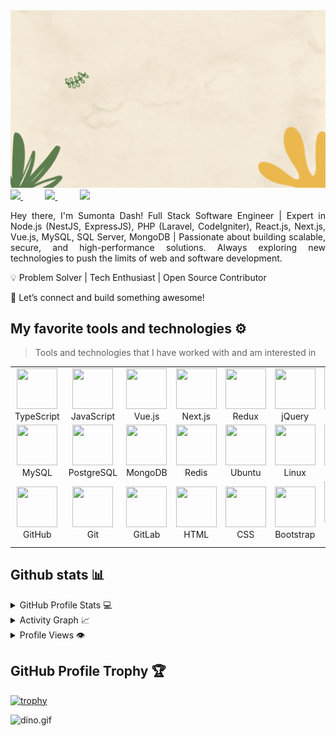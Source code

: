 <img src="https://raw.githubusercontent.com/sumonta121/sumonta121/main/intro.gif" alt="👋 Hi there! I'm Sumonto" title="👋 Hi there! I'm Sumonto"/>

<div align="justify">
  <a href="https://www.linkedin.com/in/sumonto-dash/">
  <img src="https://img.shields.io/badge/Linkedin-%231DA1F2.svg?style=for-the-badge&logo=Linkedin&logoColor=white">
  </a>
  &nbsp;&nbsp;&nbsp;&nbsp;&nbsp;&nbsp;&nbsp;&nbsp;
  <a href="https://www.instagram.com/sumonta121/">
  <img src="https://img.shields.io/badge/Instagram-%23E4405F.svg?style=for-the-badge&logo=Instagram&logoColor=white">
  </a>
  &nbsp;&nbsp;&nbsp;&nbsp;&nbsp;&nbsp;&nbsp;&nbsp;
  <a href="https://t.me/sumont00">
  <img src="https://img.shields.io/badge/telegram-2CA5E0?style=for-the-badge&logo=telegram&logoColor=white">
  </a>
 
</div>

<p></p>
<p align="justify">
Hey there, I'm Sumonta Dash!
Full Stack Software Engineer | Expert in Node.js (NestJS, ExpressJS), PHP (Laravel, CodeIgniter), React.js, Next.js, Vue.js, MySQL, SQL Server, MongoDB | Passionate about building scalable, secure, and high-performance solutions. Always exploring new technologies to push the limits of web and software development.

💡 Problem Solver | Tech Enthusiast | Open Source Contributor
</p><p>
🔗 Let’s connect and build something awesome!
</p>

## My favorite tools and technologies ⚙️

> Tools and technologies that I have worked with and am interested in

<table>
  <tr>
    <td align="center" width="96">
        <img src="https://techstack-generator.vercel.app/ts-icon.svg" width="65" height="65" />
      <br>TypeScript
    </td>
    <td align="center" width="96">
      <img src="https://techstack-generator.vercel.app/js-icon.svg" width="65" height="65" />
      <br>JavaScript
    </td>
    <td align="center" width="96">
      <img src="https://encrypted-tbn0.gstatic.com/images?q=tbn:ANd9GcSZcjpXa2jw9utNc4i8_c6blmBgCSxCEJnP5w&s" width="65" height="65" />
      <br>Vue.js
    </td>
    <td align="center" width="96">
      <img src="https://static-00.iconduck.com/assets.00/next-js-icon-2048x2048-5dqjgeku.png" width="65" height="65" />
      <br>Next.js
    </td>
    <td align="center" width="96">
      <img src="https://techstack-generator.vercel.app/redux-icon.svg" width="65" height="65" />
      <br>Redux
    </td>
    <td align="center" width="96">
      <img src="https://skillicons.dev/icons?i=jquery" width="65" height="65" />
      <br>jQuery
    </td>
    <td align="center" width="96">
      <img src="https://as1.ftcdn.net/jpg/05/83/61/64/1000_F_583616421_I2gICTJCaqquYwXvNJPWIvcxyJcIqT3J.jpg" width="65" height="65" />
      <br>Laravel
    </td>
    <td align="center" width="96">
      <img src="https://encrypted-tbn0.gstatic.com/images?q=tbn:ANd9GcS8HbhEdojDKsy8OIUnUepKlXBF9mruFvFt2Q&s" width="65" height="65" />
      <br>CodeIgniter
    </td>
    <td align="center" width="96">
      <img src="https://ajeetchaulagain.com/static/7cb4af597964b0911fe71cb2f8148d64/87351/express-js.png" width="65" height="65" />
      <br>Express.js
    </td>
  </tr>
  <tr>
    <td align="center" width="96">
      <img src="https://techstack-generator.vercel.app/mysql-icon.svg" width="65" height="65" />
      <br>MySQL
    </td>
    <td align="center" width="96">
      <img src="https://skillicons.dev/icons?i=postgres" width="65" height="65" />
      <br>PostgreSQL
    </td>
    <td align="center" width="96">
      <img src="https://w7.pngwing.com/pngs/115/190/png-transparent-mongodb-original-logo-icon-thumbnail.png" width="65" height="65" />
      <br>MongoDB
    </td>
    <td align="center" width="96">
      <img src="https://skillicons.dev/icons?i=redis" width="65" height="65" />
      <br>Redis
    </td>
    <td align="center" width="96">
      <img src="https://upload.wikimedia.org/wikipedia/commons/thumb/9/9e/UbuntuCoF.svg/1024px-UbuntuCoF.svg.png" width="65" height="65" />
      <br>Ubuntu
    </td>
    <td align="center" width="96">
      <img src="https://skillicons.dev/icons?i=linux" width="65" height="65" />
      <br>Linux
    </td>
    <td align="center" width="96">
      <img src="https://techstack-generator.vercel.app/nginx-icon.svg" width="65" height="65" />
      <br>Nginx
    </td>
    <td align="center" width="96">
      <img src="https://techstack-generator.vercel.app/docker-icon.svg" width="65" height="65" />
      <br>Docker
    </td>
    <td align="center" width="96">
      <img src="https://saviynt.com/hubfs/aws.png" width="65" height="65" />
      <br>AWS
    </td>
  </tr>
  <tr>
    <td align="center" width="96">
      <img src="https://techstack-generator.vercel.app/github-icon.svg" width="65" height="65" />
      <br>GitHub
    </td>
    <td align="center" width="96">
      <img src="https://skillicons.dev/icons?i=git" width="65" height="65" />
      <br>Git
    </td>
    <td align="center" width="96">
      <img src="https://skillicons.dev/icons?i=gitlab" width="65" height="65" />
      <br>GitLab
    </td>
    <td align="center" width="96">
      <img src="https://skillicons.dev/icons?i=html" width="65" height="65" />
      <br>HTML
    </td>
    <td align="center" width="96">
      <img src="https://skillicons.dev/icons?i=css" width="65" height="65" />
      <br>CSS
    </td>
    <td align="center" width="96">
      <img src="https://skillicons.dev/icons?i=bootstrap" width="65" height="65" />
      <br>Bootstrap
    </td>
    <td align="center" width="96">
      <img src="https://skillicons.dev/icons?i=tailwind" width="65" height="65" />
      <br>Tailwind CSS
    </td>
    <td align="center" width="96">
      <img src="https://techstack-generator.vercel.app/restapi-icon.svg" width="65" height="65" />
      <br>REST API
    </td>
    <td align="center" width="96">
      <img src="https://skillicons.dev/icons?i=postman" width="65" height="65" />
      <br>Postman
    </td>
  </tr>
</table>


## Github stats 📊

<details>
  <summary>GitHub Profile Stats 💻</summary>
  <br/>
    <a href="https://github.com/anuraghazra/github-readme-stats"><img alt="sumonta121's Github Stats" src="https://github-readme-stats.vercel.app/api/?username=sumonta121&show_icons=true&count_private=true&theme=default&hide_border=true&bg_color=fff&title_color=00E676&icon_color=00E676" height="192px"/></a>
  <a href="https://github.com/anuraghazra/github-readme-stats"><img alt="sumonta121's Top Languages" src="https://github-readme-stats.vercel.app/api/top-langs/?username=sumonta121&langs_count=8&layout=compact&theme=default&hide_border=true&bg_color=fff&title_color=000&icon_color=000&hide=Jupyter%20Notebook" height="192px"/></a>
  <br/>
</details>

<details>
  <summary>Activity Graph 📈</summary>
  <br/>

[![Ashutosh's github activity graph](https://github-readme-activity-graph.vercel.app/graph?username=sumonta121&bg_color=ffffff&color=000000&line=04e61b&point=403d3d&area=true&hide_border=true)](https://github.com/ashutosh00710/github-readme-activity-graph)

</details>


<details>
  <summary>Profile Views 👁️</summary>
  <br/>
  <img src="https://komarev.com/ghpvc/?username=sumonta121e&label=PROFILE+VIEWS&style=for-the-badge&color=brightgreen">

</details>

## GitHub Profile Trophy 🏆

[![trophy](https://github-profile-trophy.vercel.app/?username=sumonta121&row=1&margin-w=40)](https://github.com/ryo-ma/github-profile-trophy)

<img data-target="animated-image.replacedImage" alt="dino.gif" class="AnimatedImagePlayer-animatedImage" src="https://github.com/saadeghi/saadeghi/raw/master/dino.gif" style="display: block; opacity: 1;">